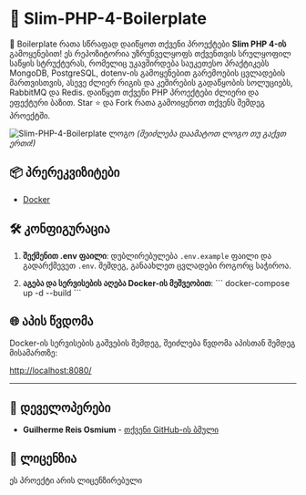 # 🚀 Slim-PHP-4-Boilerplate

🚀 Boilerplate რათა სწრაფად დაიწყოთ თქვენი პროექტები **Slim PHP 4-ის** გამოყენებით! ეს რეპოზიტორია უზრუნველყოფს თქვენთვის სრულყოფილ საწყის სტრუქტურას, რომელიც უკავშირდება საუკეთესო პრაქტიკებს MongoDB, PostgreSQL, dotenv-ის გამოყენებით გარემოების ცვლადების მართვისთვის, ასევე ძლიერ რიგის და კეშირების გადაწყობის სოლუციებს, RabbitMQ და Redis. დაიწყეთ თქვენი PHP პროექტები ძლიერი და ეფექტური ბაზით. Star ⭐ და Fork რათა გამოიყენოთ თქვენს შემდეგ პროექტში.

![Slim-PHP-4-Boilerplate ლოგო](https://avatars.githubusercontent.com/u/18685227?v=4) 
*(შეიძლება დაამატოთ ლოგო თუ გაქვთ ერთი!)*

## 📦 პრერეკვიზიტები

- [Docker](https://www.docker.com/get-started)

## 🛠️ კონფიგურაცია

1. **შექმენით .env ფაილი**: დუბლირებულება `.env.example` ფაილი და გადარქმევეთ `.env`. შემდეგ, განაახლეთ ცვლადები როგორც საჭიროა.

2. **აგება და სერვისების აღება Docker-ის მეშვეობით**:
\```
docker-compose up -d --build
\```

## 🌐 აპის წვდომა

Docker-ის სერვისების გაშვების შემდეგ, შეიძლება წვდომა აპისთან შემდეგ მისამართზე:

[http://localhost:8080/](http://localhost:8080/)

---

## 🤖 დეველოპერები

- **Guilherme Reis Osmium** - [თქვენი GitHub-ის ბმული](https://github.com/guilhermeosmium)

## 📄 ლიცენზია

ეს პროექტი არის ლიცენზირებული
